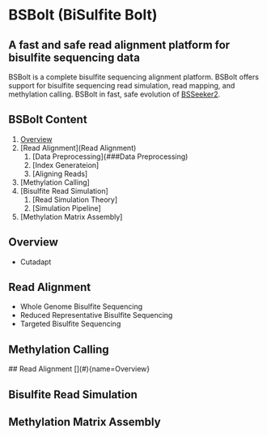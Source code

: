 # BSBolt (BiSulfite Bolt)
## A fast and safe read alignment platform for bisulfite sequencing data
BSBolt is a complete bisulfite sequencing alignment platform. BSBolt offers support for bisulfite sequencing read 
simulation, read mapping, and methylation calling. BSBolt in fast, safe evolution of 
[BSSeeker2](https://github.com/BSSeeker/BSseeker2). 

## BSBolt Content
1. [Overview](#Overview)
2. [Read Alignment](Read Alignment)
    1. [Data Preprocessing]{###Data Preprocessing)
    2. [Index Generateion]
    3. [Aligning Reads]
3. [Methylation Calling]
4. [Bisulfite Read Simulation]
    1. [Read Simulation Theory]
    2. [Simulation Pipeline]
5. [Methylation Matrix Assembly]

## Overview
- Cutadapt

## Read Alignment <a id="Read Alignment"></a>
- Whole Genome Bisulfite Sequencing
- Reduced Representative Bisulfite Sequencing
- Targeted Bisulfite Sequencing 

## Methylation Calling
<div id='Overview'/>
## Read Alignment [](#){name=Overview}

## Bisulfite Read Simulation

## Methylation Matrix Assembly

